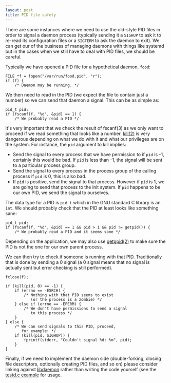 ```yaml
---
layout: post
title: PID file safety
---
```


There are some instances where we need to use the old-style PID files in order
to signal a daemon process (typically sending it a `SIGHUP` to ask it to
re-read its configuration files or a `SIGTERM` to ask the daemon to exit). We
can get our of the business of managing daemons with things like systemd but in
the cases when we still have to deal with PID files, we should be careful.

Typically we have opened a PID file for a hypothetical daemon, `food`:

    FILE *f = fopen("/var/run/food.pid", "r");
    if (f) {
        /* Daemon may be running. */

We then need to read in the PID (we expect the file to contain just a number)
so we can send that daemon a signal.  This can be as simple as:

    pid_t pid;
    if (fscanf(f, "%d", &pid) == 1) {
        /* We probably read a PID */

It's very important that we check the result of fscanf(3) as we only want to
proceed if we read something that looks like a number. [kill(2)](http://man7.org/linux/man-pages/man2/kill.2.html) is very
dangerous depending on what we do with it and what our privileges are on the
system.  For instance, the `pid` argument to kill implies:

* Send the signal to every process that we have permission to if `pid` is -1, certainly this would be bad.  If `pid` is less than -1, the signal will be sent to a particular process group.
* Send the signal to every process in the process group of the calling process if `pid` is 0, this is also bad.
* If `pid` is positive, send the signal to that process.  However if `pid` is 1, we are going to send that process to the init system. If `pid` happens to be our own PID, we send the signal to ourselves.

The data type for a PID is `pid_t` which in the GNU standard C library is an
`int`. We should probably check that the PID at least looks like something
sane:

    pid_t pid;
    if (fscanf(f, "%d", &pid) == 1 && pid > 1 && pid != getpid()) {
        /* We probably read a PID and it seems sane */

Depending on the application, we may also use [getppid(2)](http://man7.org/linux/man-pages/man2/getpid.2.html) to make sure the PID is not the one for our own parent process.

We can then try to check if someone is running with that PID.  Traditionally
that is done by sending a 0 signal (a 0 signal means that no signal is actually
sent but error checking is still performed).

    fclose(f);
    
    if (kill(pid, 0) == -1) {
        if (errno == -ESRCH) {
            /* Nothing with that PID seems to exist
               (or the process is a zombie) */
        } else if (errno == -EPERM) {
            /* We don't have permissions to send a signal
               to this process */
        }
    } else {
        /* We can send signals to this PID, proceed,
           for example: */
        if (kill(pid, SIGHUP)) {
            fprintf(stderr, "Couldn't signal %d: %m", pid);
        }
    }

Finally, if we need to implement the daemon side (double-forking, closing file
descriptors, optionally creating PID files, and so on) please consider linking
against [libdaemon](http://0pointer.de/lennart/projects/libdaemon/) rather than
writing the code yourself (see the [testd.c example](http://0pointer.de/lennart/projects/libdaemon/reference/html/index.html) for usage.
